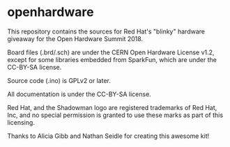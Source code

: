 # openhardware

This repository contains the sources for Red Hat's "blinky" hardware giveaway for the Open Hardware Summit 2018.

Board files (.brd/.sch) are under the CERN Open Hardware License v1.2, except for some libraries embedded from SparkFun, which are under the 
CC-BY-SA license.

Source code (.ino) is GPLv2 or later.

All documentation is under the CC-BY-SA license.

Red Hat, and the Shadowman logo are registered trademarks of Red Hat, Inc, and no special permission is granted to use these marks as part of 
this licensing.

Thanks to Alicia Gibb and Nathan Seidle for creating this awesome kit!
